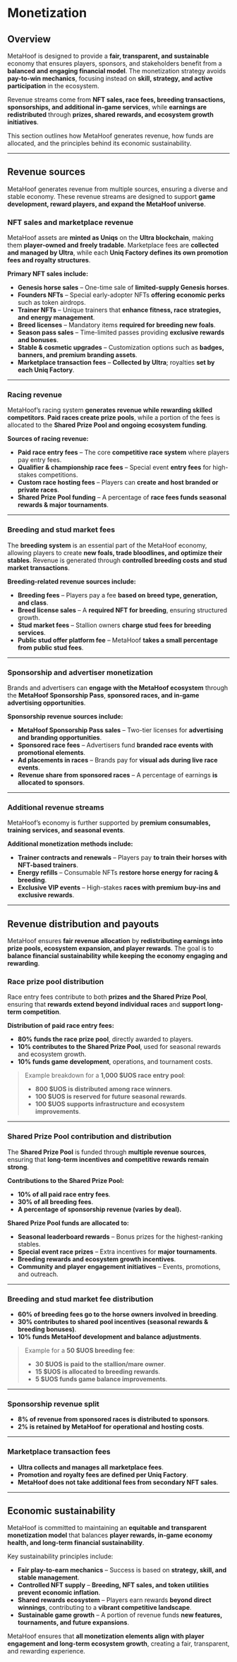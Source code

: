 # Monetization

## Overview

MetaHoof is designed to provide a **fair, transparent, and sustainable** economy that ensures players, sponsors, and stakeholders benefit from a **balanced and engaging financial model**. The monetization strategy avoids **pay-to-win mechanics**, focusing instead on **skill, strategy, and active participation** in the ecosystem.

Revenue streams come from **NFT sales, race fees, breeding transactions, sponsorships, and additional in-game services**, while **earnings are redistributed** through **prizes, shared rewards, and ecosystem growth initiatives**.

This section outlines how MetaHoof generates revenue, how funds are allocated, and the principles behind its economic sustainability.

---

## Revenue sources

MetaHoof generates revenue from multiple sources, ensuring a diverse and stable economy. These revenue streams are designed to support **game development, reward players, and expand the MetaHoof universe**.

### NFT sales and marketplace revenue

MetaHoof assets are **minted as Uniqs** on the **Ultra blockchain**, making them **player-owned and freely tradable**. Marketplace fees are **collected and managed by Ultra**, while each **Uniq Factory defines its own promotion fees and royalty structures**.

**Primary NFT sales include:**

- **Genesis horse sales** – One-time sale of **limited-supply Genesis horses**.
- **Founders NFTs** – Special early-adopter NFTs **offering economic perks** such as token airdrops.
- **Trainer NFTs** – Unique trainers that **enhance fitness, race strategies, and energy management**.
- **Breed licenses** – Mandatory items **required for breeding new foals**.
- **Season pass sales** – Time-limited passes providing **exclusive rewards and bonuses**.
- **Stable & cosmetic upgrades** – Customization options such as **badges, banners, and premium branding assets**.
- **Marketplace transaction fees** – **Collected by Ultra**; royalties **set by each Uniq Factory**.

---

### Racing revenue

MetaHoof’s racing system **generates revenue while rewarding skilled competitors**. **Paid races create prize pools**, while a portion of the fees is allocated to the **Shared Prize Pool and ongoing ecosystem funding**.

**Sources of racing revenue:**

- **Paid race entry fees** – The core **competitive race system** where players pay entry fees.
- **Qualifier & championship race fees** – Special event **entry fees** for high-stakes competitions.
- **Custom race hosting fees** – Players can **create and host branded or private races**.
- **Shared Prize Pool funding** – A percentage of **race fees funds seasonal rewards & major tournaments**.

---

### Breeding and stud market fees

The **breeding system** is an essential part of the MetaHoof economy, allowing players to create **new foals, trade bloodlines, and optimize their stables**. Revenue is generated through **controlled breeding costs and stud market transactions**.

**Breeding-related revenue sources include:**

- **Breeding fees** – Players pay a fee **based on breed type, generation, and class**.
- **Breed license sales** – A **required NFT for breeding**, ensuring structured growth.
- **Stud market fees** – Stallion owners **charge stud fees for breeding services**.
- **Public stud offer platform fee** – MetaHoof **takes a small percentage from public stud fees**.

---

### Sponsorship and advertiser monetization

Brands and advertisers can **engage with the MetaHoof ecosystem** through the **MetaHoof Sponsorship Pass**, **sponsored races, and in-game advertising opportunities**.

**Sponsorship revenue sources include:**

- **MetaHoof Sponsorship Pass sales** – Two-tier licenses for **advertising and branding opportunities**.
- **Sponsored race fees** – Advertisers fund **branded race events with promotional elements**.
- **Ad placements in races** – Brands pay for **visual ads during live race events**.
- **Revenue share from sponsored races** – A percentage of earnings **is allocated to sponsors**.

---

### Additional revenue streams

MetaHoof’s economy is further supported by **premium consumables, training services, and seasonal events**.

**Additional monetization methods include:**

- **Trainer contracts and renewals** – Players pay **to train their horses with NFT-based trainers**.
- **Energy refills** – Consumable NFTs **restore horse energy for racing & breeding**.
- **Exclusive VIP events** – High-stakes **races with premium buy-ins and exclusive rewards**.

---

## Revenue distribution and payouts

MetaHoof ensures **fair revenue allocation** by **redistributing earnings into prize pools, ecosystem expansion, and player rewards**. The goal is to **balance financial sustainability while keeping the economy engaging and rewarding**.

### Race prize pool distribution

Race entry fees contribute to both **prizes and the Shared Prize Pool**, ensuring that **rewards extend beyond individual races** and **support long-term competition**.

**Distribution of paid race entry fees:**

- **80% funds the race prize pool**, directly awarded to players.
- **10% contributes to the Shared Prize Pool**, used for seasonal rewards and ecosystem growth.
- **10% funds game development**, operations, and tournament costs.

> Example breakdown for a **1,000 $UOS race entry pool**:
> - **800 $UOS is distributed among race winners**.
> - **100 $UOS is reserved for future seasonal rewards**.
> - **100 $UOS supports infrastructure and ecosystem improvements**.

---

### Shared Prize Pool contribution and distribution

The **Shared Prize Pool** is funded through **multiple revenue sources**, ensuring that **long-term incentives and competitive rewards remain strong**.

**Contributions to the Shared Prize Pool:**

- **10% of all paid race entry fees**.
- **30% of all breeding fees**.
- **A percentage of sponsorship revenue (varies by deal).**

**Shared Prize Pool funds are allocated to:**

- **Seasonal leaderboard rewards** – Bonus prizes for the highest-ranking stables.
- **Special event race prizes** – Extra incentives for **major tournaments**.
- **Breeding rewards and ecosystem growth incentives**.
- **Community and player engagement initiatives** – Events, promotions, and outreach.

---

### Breeding and stud market fee distribution

- **60% of breeding fees go to the horse owners involved in breeding**.
- **30% contributes to shared pool incentives (seasonal rewards & breeding bonuses)**.
- **10% funds MetaHoof development and balance adjustments**.

> Example for a **50 $UOS breeding fee**:
> - **30 $UOS is paid to the stallion/mare owner**.
> - **15 $UOS is allocated to breeding rewards**.
> - **5 $UOS funds game balance improvements**.

---

### Sponsorship revenue split

- **8% of revenue from sponsored races is distributed to sponsors**.
- **2% is retained by MetaHoof for operational and hosting costs**.

---

### Marketplace transaction fees

- **Ultra collects and manages all marketplace fees**.
- **Promotion and royalty fees are defined per Uniq Factory**.
- **MetaHoof does not take additional fees from secondary NFT sales**.

---

## Economic sustainability

MetaHoof is committed to maintaining an **equitable and transparent monetization model** that balances **player rewards, in-game economy health, and long-term financial sustainability**.

Key sustainability principles include:

- **Fair play-to-earn mechanics** – Success is based on **strategy, skill, and stable management**.
- **Controlled NFT supply** – **Breeding, NFT sales, and token utilities prevent economic inflation**.
- **Shared rewards ecosystem** – Players earn rewards **beyond direct winnings**, contributing to a **vibrant competitive landscape**.
- **Sustainable game growth** – A portion of revenue funds **new features, tournaments, and future expansions**.

MetaHoof ensures that **all monetization elements align with player engagement and long-term ecosystem growth**, creating a fair, transparent, and rewarding experience.
